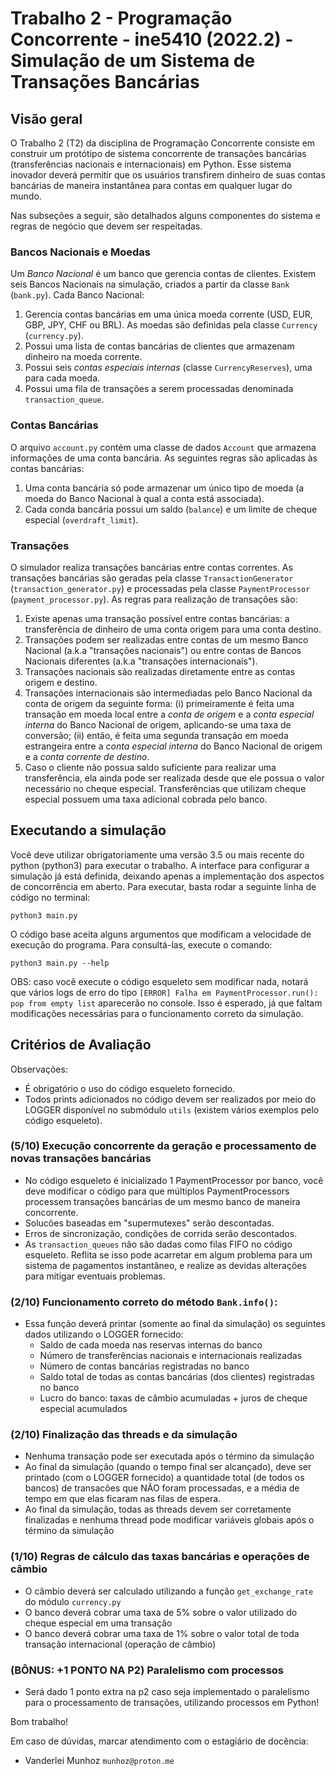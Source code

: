# Trabalho 2 - Programação Concorrente - ine5410 (2022.2) - Simulação de um Sistema de Transações Bancárias

## Visão geral

O Trabalho 2 (T2) da disciplina de Programação Concorrente consiste em construir um protótipo de sistema concorrente de transações bancárias (transferências nacionais e internacionais) em Python. Esse sistema inovador deverá permitir que os usuários transfirem dinheiro de suas contas bancárias de maneira instantânea para contas em qualquer lugar do mundo.

Nas subseções a seguir, são detalhados alguns componentes do sistema e regras de negócio que devem ser respeitadas.

### Bancos Nacionais e Moedas

Um *Banco Nacional* é um banco que gerencia contas de clientes. Existem seis Bancos Nacionais na simulação, criados a partir da classe `Bank` (`bank.py`). Cada Banco Nacional:

1. Gerencia contas bancárias em uma única moeda corrente (USD, EUR, GBP, JPY, CHF ou BRL). As moedas são definidas pela classe `Currency` (`currency.py`).
2. Possui uma lista de contas bancárias de clientes que armazenam dinheiro na moeda corrente.
3. Possui seis *contas especiais internas* (classe `CurrencyReserves`), uma para cada moeda.
4. Possui uma fila de transações a serem processadas denominada `transaction_queue`.

### Contas Bancárias

O arquivo `account.py` contém uma classe de dados `Account` que armazena informações de uma conta bancária. As seguintes regras são aplicadas às contas bancárias:

1. Uma conta bancária só pode armazenar um único tipo de moeda (a moeda do Banco Nacional à qual a conta está associada).
2. Cada conda bancária possui um saldo (`balance`) e um limite de cheque especial (`overdraft_limit`).

### Transações

O simulador realiza transações bancárias entre contas correntes. As transações bancárias são geradas pela classe `TransactionGenerator` (`transaction_generator.py`) e processadas pela classe `PaymentProcessor` (`payment_processor.py`). As regras para realização de transações são:

1. Existe apenas uma transação possível entre contas bancárias: a transferência de dinheiro de uma conta origem para uma conta destino.
2. Transações podem ser realizadas entre contas de um mesmo Banco Nacional (a.k.a "transações nacionais") ou entre contas de Bancos Nacionais diferentes (a.k.a "transações internacionais").
3. Transações nacionais são realizadas diretamente entre as contas origem e destino.
4. Transações internacionais são intermediadas pelo Banco Nacional da conta de origem da seguinte forma: (i) primeiramente é feita uma transação em moeda local entre a *conta de origem* e a *conta especial interna* do Banco Nacional de origem, aplicando-se uma taxa de conversão; (ii) então, é feita uma segunda transação em moeda estrangeira entre a *conta especial interna* do Banco Nacional de origem e a *conta corrente de destino*.
5. Caso o cliente não possua saldo suficiente para realizar uma transferência, ela ainda pode ser realizada desde que ele possua o valor necessário no cheque especial. Transferências que utilizam cheque especial possuem uma taxa adicional cobrada pelo banco.

## Executando a simulação

Você deve utilizar obrigatoriamente uma versão 3.5 ou mais recente do python (python3) para executar o trabalho. A interface para configurar a simulação já está definida, deixando apenas a implementação dos aspectos de concorrência em aberto. Para executar, basta rodar a seguinte linha de código no terminal:

```shell
python3 main.py
```

O código base aceita alguns argumentos que modificam a velocidade de execução do programa. Para consultá-las, execute o comando:

```shell
python3 main.py --help
```

OBS: caso você execute o código esqueleto sem modificar nada, notará que vários logs de erro do tipo `[ERROR] Falha em PaymentProcessor.run(): pop from empty list` aparecerão no console. Isso é esperado, já que faltam modificações necessárias para o funcionamento correto da simulação.

## Critérios de Avaliação

Observações:
- É obrigatório o uso do código esqueleto fornecido.
- Todos prints adicionados no código devem ser realizados por meio do LOGGER disponível no submódulo `utils` (existem vários exemplos pelo código esqueleto).

### (5/10) Execução concorrente da geração e processamento de novas transações bancárias

- No código esqueleto é inicializado 1 PaymentProcessor por banco, você deve modificar o código para que múltiplos PaymentProcessors processem transações bancárias de um mesmo banco de maneira concorrente.
- Solucões baseadas em "supermutexes" serão descontadas. 
- Erros de sincronização, condições de corrida serão descontados.
- As `transaction_queues` não são dadas como filas FIFO no código esqueleto. Reflita se isso pode acarretar em algum problema para um sistema de pagamentos instantâneo, e realize as devidas alterações para mitigar eventuais problemas.

### (2/10) Funcionamento correto do método `Bank.info()`:

- Essa função deverá printar (somente ao final da simulação) os seguintes dados utilizando o LOGGER fornecido:
    - Saldo de cada moeda nas reservas internas do banco
    - Número de transferências nacionais e internacionais realizadas
    - Número de contas bancárias registradas no banco
    - Saldo total de todas as contas bancárias (dos clientes) registradas no banco
    - Lucro do banco: taxas de câmbio acumuladas + juros de cheque especial acumulados

### (2/10) Finalização das threads e da simulação

- Nenhuma transação pode ser executada após o término da simulação
- Ao final da simulação (quando o tempo final ser alcançado), deve ser printado (com o LOGGER fornecido) a quantidade total (de todos os bancos) de transacões que NÃO foram processadas, e a média de tempo em que elas ficaram nas filas de espera.
- Ao final da simulação, todas as threads devem ser corretamente finalizadas e nenhuma thread pode modificar variáveis globais após o término da simulação

### (1/10) Regras de cálculo das taxas bancárias e operações de câmbio

- O câmbio deverá ser calculado utilizando a função `get_exchange_rate` do módulo `currency.py`
- O banco deverá cobrar uma taxa de 5% sobre o valor utilizado do cheque especial em uma transação
- O banco deverá cobrar uma taxa de 1% sobre o valor total de toda transação internacional (operação de câmbio)

### (BÔNUS: +1 PONTO NA P2) Paralelismo com processos

- Será dado 1 ponto extra na p2 caso seja implementado o paralelismo para o processamento de transações, utilizando processos em Python!

Bom trabalho!

Em caso de dúvidas, marcar atendimento com o estagiário de docência:
 - Vanderlei Munhoz `munhoz@proton.me`
